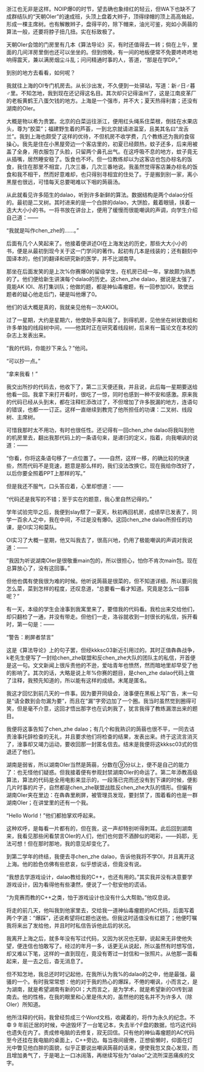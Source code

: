 浙江也无非是这样。NOIP爆0的时节，望去确也象绯红的轻云，但WA下也缺不了成群结队的“天朝OIer”的速成班，头顶上盘着大辫子，顶得绿帽的顶上高高耸起，形成一棵主席树。也有解散辫子，盘得平的，除下帽来，油光可鉴，宛如小蒟蒻的算法一般，还要将脖子扭几扭。实在标致极了。

天朝OIer会馆的门房里有几本《算法导论》买，有时还值得去一转；倘在上午，里面的几间洋房里倒也还可以坐坐的。但到傍晚，有一间的地板便常不免要咚咚咚地响得震天，兼以满房烟尘斗乱；问问精通时事的人，答道，“那是在学DP。”

到别的地方去看看，如何呢？

我就往上海的OI专门机房去。从长沙出发，不久便到一处驿站，写道：新♂日♂暮♂里。不知怎地，我到现在还记得这名目。其次却只记得温州了，这是江南皮革厂的老板黄鹤王八蛋欠钱的地方。上海是一个强市，并不大；夏天热得利害；还没有湖南的OIer。

大概是物以希为贵罢。北京的白菜运往浙江，便用红头绳系住菜根，倒挂在水果店头，尊为“胶菜”；福建野生着的芦荟，一到北京就请进温室，且美其名曰“龙舌兰”。我到上海也颇受了这样的优待，不但机房不收学费，几个教练还为我的食宿操心。我先是住在小黑屋旁边一个客店里的，初夏已经颇热，蚊子还多，后来用被盖了全身，用衣服包了头脸，只留两个鼻孔出气。在这呼吸不息的地方，蚊子竟无从插嘴，居然睡安稳了。饭食也不坏。但一位教练却以为这客店也包办棕名的饭食，我住在那里不相宜，几次三番，几次三番地说。我虽然觉得客店兼办棕名的饭食和我不相干，然而好意难却，也只得别寻相宜的住处了。于是搬到别一家，离小黑屋也很远，可惜每天总要喝难以下咽的蒟蒻汤。

从此就看见许多陌生的dalao，听到许多新鲜的算法。数据结构是两个dalao分任的。最初是二叉树。其时进来的是一个白胖的dalao，大饼脸，戴着眼镜，挟着一迭大大小小的书。一将书放在讲台上，便用了缓慢而很能嘲讽的声调，向学生介绍自己道：——

“我就是叫作chen_zhe的……。”

后面有几个人笑起来了。他接着便讲述OI在上海发达的历史，那些大大小小的书，便是从最初到现今关于这一门学问的著作。起初有几本是线装的；还有翻刻中国译本的，他们的翻译和研究新的医学，并不比湖南早。

那坐在后面发笑的是上次%你赛爆0的留级学生，在机房已经一年，掌故颇为熟悉的了。他们便给新生讲演每个dalao的历史。这chen_zhe dalao，据说是太强了，竟能AK IOI、吊打集训队；他做的题，都是神仙毒瘤题，有一回参加IOI，致使出题者的疑心他走后门，硬是叫他爆了0。

他们的话大概是真的，我就亲见他有一次AKIOI。

过了一星期，大约是星期六，他使助手来叫我了。到得机房，见他坐在树状数组和许多单独的线段树中间，——他其时正在研究着线段树，后来有一篇论文在本校的杂志上发表出来。

“我的代码，你能抄下来么？”他问。

“可以抄一点。”

“拿来我看！”

我交出所抄的代码去，他收下了，第二三天便还我，并且说，此后每一星期要送给他看一回。我拿下来打开看时，很吃了一惊，同时也感到一种不安和感激。原来我的代码已经从头到末，都在注释栏添改过了，不但增加了许多脱漏的地方，连语句的错误，也都一一订正。这样一直继续到教完了他所担任的功课：二叉树、线段树、主席树。

可惜我那时太不用功，有时也很任性。还记得有一回chen_zhe dalao将我叫到他的机房里去，翻出我那代码上的一条语句来，是递归的定义，指着，向我嘲讽的说道：——

“你看，你将这条语句移了一点位置了。——自然，这样一移，的确比较的快速些，然而代码不是竞速，题意是那么样的，我们没法改换它。现在我给你改好了，以后你要全照着PPT上那样的写。”

但是我还不服气，口头答应着，心里却想道：——

“代码还是我写的不错；至于实在的题意，我心里自然记得的。”

学年试验完毕之后，我便到slay颓了一夏天，秋初再回机房，成绩早已发表了，同学一百余人之中，我在中间，不过是没有爆0。这回chen_zhe dalao所担任的功课，是OI实习和莫队。

OI实习了大概一星期，他又叫我去了，很高兴地，仍用了极能嘲讽的声调对我说道：——

“我因为听说湖南OIer是很敬重main包的，所以很担心，怕你不肯次main包。现在总算放心了，没有这回事。”

但他也偶有使我很为难的时候。他听说蒟蒻是很菜的，但不知道详细，所以要问我怎么菜，菜到怎样的程度，还叹息道，“总要看一看才知道。究竟是怎么一回事呢？”

有一天，本级的学生会淦事到我寓里来了，要借我的代码看。我检出来交给他们，却只翻检了一通，并没有带走。但他们一走，洛谷就收到一封很长的私信，拆开看时，第一句是：——

“警告：刷屏者禁言”

这是《算法导论》上的句子罢，但经kkksc03新近引用过的。其时正值犇犇战争，k老先生便写了一封给chen_zhe联盟和反chen_zhe大队的团队主的私信，开首便是这一句。文文新闻上很斥责他的不逊，爱咕青年也愤然，然而暗地里却早受了他的影响了。其次的话，大略是说上年%你赛的题目，是chen_zhe dalao代码上做了注释，我预先知道的，所以能有这样的成绩。末尾是匿名。

我这才回忆到前几天的一件事。因为要开同级会，淦事便在黑板上写广告，末一句是“请全数到会勿漏为要”，而且在“漏”字旁边加了一个圈。我当时虽然觉到圈得可笑，但是毫不介意，这回才悟出那字也在讥刺我了，犹言我得了教练漏泄出来的题目。

我便将这事告知了chen_zhe dalao；有几个和我熟识的蒟蒻也很不平，一同去诘责淦事托辞检查的无礼，并且要求他们将检查的结果，发表出来。终于这流言消灭了，淦事却又竭力运动，要收回那一封匿名信去。结末是我便将这kkksc03式的信退还了他们。

湖南是弱省，所以湖南OIer当然是蒟蒻，分数在⑨分以上，便不是自己的能力了：也无怪他们疑惑。但我接着便有参观封禁湖南OIer的命运了。第二年添教高级算法，算法的代码是全用电影来显示的，一段落已完而还没有到下课的时候，便影几片时事的片子，自然都是chen_zhe联盟战胜反chen_zhe大队的情形。但偏有湖南OIer夹在里边：在犇犇里刷屏，被管理员发现，要封禁了，围着看的也是一群湖南OIer；在讲堂里的还有一个我。

“Hello World！”他们都拍掌欢呼起来。

这种欢呼，是每看一片都有的，但在我，这一声却特别听得刺耳。此后回到湖南来，我看见那些闲看禁言OIer的人们，他们也何尝不酒醉似的喝彩，——妈耶，无法可想！但在那时那地，我的意见却变化了。

到第二学年的终结，我便去寻chen_zhe dalao，告诉他我将不学OI，并且离开这上海。他的脸色仿佛有些悲哀，似乎想说话，但竟没有说。

“我想去学游戏设计，dalao教给我的C++，也还有用的。”其实我并没有决意要学游戏设计，因为看得他有些凄然，便说了一个慰安他的谎话。

“为竞赛而教的C++之类，怕于游戏设计也没有什么大帮助。”他叹息说。

将走的前几天，他叫我到他家里去，交给我一道神仙毒瘤题的AC代码，后面写着两个字道：“爆踩”，还说希望将红题也送他。但我这时适值没有红题了；他便叮嘱我将来出了发给他，并且时时私信告诉他此后的状况。

我离开上海之后，就多年没有写过代码，又因为状况也无聊，说起来无非使他失望，便连信也怕敢写了。经过的年月一多，话更无从说起，所以虽然有时想写信，却又难以下笔，这样的一直到现在，竟没有寄过一封信和一张照片。从他那一面看起来，是一去之后，杳无消息了。

但不知怎地，我总还时时记起他，在我所认为我%的dalao的之中，他是最强，最骚的一个。有时我常常想：他的对于我的热心的爆踩，不倦的嘲讽，小而言之，是为湖南，就是希望湖南有新的OI；大而言之，是为学术，就是希望新的OI传到湖南去。他的性格，在我的眼里和心里是伟大的，虽然他的姓名并不为许多人（除OIer）所知道。

他所注释的代码，我曾经剪成三个Word文档，收藏着的，将作为永久的纪念。不幸 9 年前迁居的时候，中途毁坏了一台笔记本，失去半个F盘的数据，恰巧这代码也遗失在内了。责成修电脑的去修复，寂无回信。只有他的神仙毒瘤题的AC代码至今还挂在我电脑的桌面上，C++旁边。每当夜间疲倦，正想偷懒时，仰面在灯光中瞥见他白胖的面貌，似乎正要说出嘲讽蒟蒻的话来，便使我忽又良心发现，而且增加勇气了，于是喝上一口冰阔落，再继续写些为“dalao”之流所深恶痛疾的文字。
